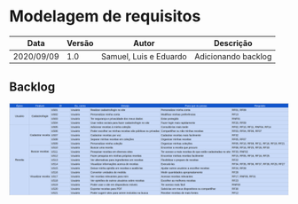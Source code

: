 # Modelagem de requisitos

| Data |Versão| Autor | Descrição |
| ---- | ---- | ----- | --------- |
| 2020/09/09 | 1.0 | Samuel, Luis e Eduardo | Adicionando backlog |

## Backlog

<img  src="../../assets/02-requisitos/modelagem/backlog.png">